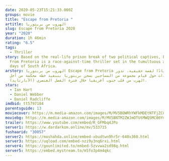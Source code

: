```yaml
---
date: 2020-05-23T15:21:33.000Z
groups: movie
title: "Escape from Pretoria "
artitle: الهروب من بريتوريا
slug: Escape from Pretoria 2020
year: "2020"
duration: 1h 46min
rating: "6.5"
tags:
  - Thriller
story: Based on the real-life prison break of two political captives, Escape
  From Pretoria is a race-against-time thriller set in the tumultuous apartheid
  days of South Africa.
arstory: الهروب من بريتوريا Escape from Pretoria استنادًا لقصة حقيقية، تدور
  الأحداث حول قيام مجموعة من المساجين بسجن بريتوريا بتنفيذ خطة محكمة من أجل
  الهرب من قلب جنوب أفريقيا خلال فترة الفصل العنصري (اﻵبارتايد).
stars:
  - Ian Hart
  - Daniel Webber
  - Daniel Radcliffe
imdbid: tt5797184
parentsguide: 13
moviecover: https://m.media-amazon.com/images/M/MV5BOWRhYWFkMDEtNTFjZC00OWJkLWJmMWQtNzI2OWRjZjVjOGYyXkEyXkFqcGdeQXVyMzQwMTY2Nzk@._V1_UY268_CR2,0,182,268_AL_.jpg
moviebg: https://m.media-amazon.com/images/M/MV5BNTM2ZWJmOTUtMWQ5MC00YmE1LWFlYjItNzlmYWNkOWI2N2JkXkEyXkFqcGdeQXVyNzI1NzMxNzM@._V1_SX1777_CR0,0,1777,999_AL_.jpg
trailer: https://www.youtube.com/embed/R_GFMbq4JPo
server1: https://w.dardarkom.online/mv/533715
fushaarid: "30057"
server2: https://moshahda.online/embed-xbudtwn9hr5r-640x360.html
server3: https://uqload.com/embed-nzi9y3nq6rxi.html
server4: https://gounlimited.to/embed-5zvvwa2sd98q.html
server5: https://embed.mystream.to/m5fo3p4m4qkc
---
```

